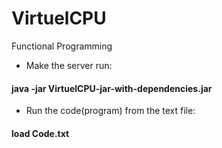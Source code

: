 # VirtuelCPU
Functional Programming


- Make the server run:
#### java -jar VirtuelCPU-jar-with-dependencies.jar

- Run the code(program) from the text file:
#### load Code.txt
